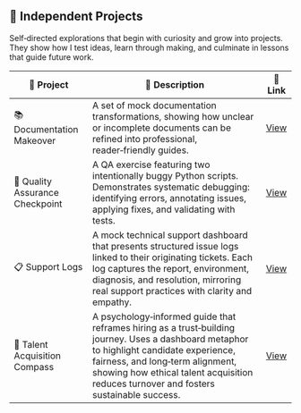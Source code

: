 ##  🎨 Independent Projects

Self‑directed explorations that begin with curiosity and grow into projects. They show how I test ideas, learn through making, and culminate in lessons that guide future work.

| 🎨 Project | 🧾 Description | 🔗 Link |
|------------|----------------|---------|
| 📚 Documentation Makeover | A set of mock documentation transformations, showing how unclear or incomplete documents can be refined into professional, reader‑friendly guides. | [View](https://github.com/musman-uk/portfolio/tree/main/independent-projects/documentation-makeover) |
| 🚩 Quality Assurance Checkpoint | A QA exercise featuring two intentionally buggy Python scripts. Demonstrates systematic debugging: identifying errors, annotating issues, applying fixes, and validating with tests. | [View](https://github.com/musman-uk/portfolio/tree/main/independent-projects/quality-assurance-checkpoint) |
| 📋 Support Logs | A mock technical support dashboard that presents structured issue logs linked to their originating tickets. Each log captures the report, environment, diagnosis, and resolution, mirroring real support practices with clarity and empathy. | [View](https://github.com/musman-uk/portfolio/blob/main/independent-projects/support-logs/README.md) |
| 🧭 Talent Acquisition Compass | A psychology‑informed guide that reframes hiring as a trust‑building journey. Uses a dashboard metaphor to highlight candidate experience, fairness, and long‑term alignment, showing how ethical talent acquisition reduces turnover and fosters sustainable success. | [View](https://github.com/musman-uk/portfolio/blob/main/independent-projects/talent-acquisition-compass/README.md) |

